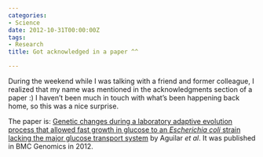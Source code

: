 ```yaml
---
categories:
- Science
date: 2012-10-31T00:00:00Z
tags:
- Research
title: Got acknowledged in a paper ^^

---
```


<p>During the weekend while I was talking with a friend and former colleague, I realized that my name was mentioned in the acknowledgments section of a paper :) I haven&#8217;t been much in touch with what&#8217;s been happening back home, so this was a nice surprise.</p>
<p>The paper is: <a href="http://www.biomedcentral.com/1471-2164/13/385">Genetic changes during a laboratory adaptive evolution process that allowed fast growth in glucose to an <em>Escherichia coli</em> strain lacking the major glucose transport system</a> by Aguilar<em> et al</em>. It was published in BMC Genomics in 2012.</p>
